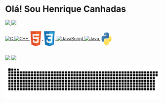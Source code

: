 # **Olá! Sou Henrique Canhadas**

<div>
<a href="https://github.com/HenriqueCanhadas">
<img height="170em" src="https://github-readme-stats.vercel.app/api?username=HenriqueCanhadas&show_icons=true&theme=tokyonight&include_all_comits=true&count_prtivate=true"/>
<img height="170em" src="https://github-readme-stats.vercel.app/api/top-langs/?username=HenriqueCanhadas&layout=compact&langs_count=16&theme=tokyonight"/>
</div>

<div style="display: inline_block"><br>
  <img align="center" alt="C" height="50" width="40" src="https://cdn.jsdelivr.net/gh/devicons/devicon@latest/icons/c/c-original.svg">
  <img align="center" alt="C++" height="50" width="40" src="https://cdn.jsdelivr.net/gh/devicons/devicon@latest/icons/cplusplus/cplusplus-original.svg">
  <img align="center" alt="HTML" height="50" width="40" src="https://raw.githubusercontent.com/devicons/devicon/master/icons/html5/html5-original.svg">
  <img align="center" alt="CSS" height="50" width="40" src="https://raw.githubusercontent.com/devicons/devicon/master/icons/css3/css3-original.svg">
  <img align="center" alt="JavaScript" height="50" width="40" src="https://cdn.jsdelivr.net/gh/devicons/devicon@latest/icons/javascript/javascript-original.svg">
  <img align="center" alt="Java" height="50" width="40" src="https://cdn.jsdelivr.net/gh/devicons/devicon@latest/icons/java/java-original-wordmark.svg">
  <img align="center" alt="Python" height="50" width="40" src="https://raw.githubusercontent.com/devicons/devicon/master/icons/python/python-original.svg">
</div>

##

<div>
<a href="https://www.linkedin.com/in/henrique-pedrosa/" target="_blank"><img src="https://img.shields.io/badge/-LinkedIn-%230077B5?style=for-the-badge&logo=linkedin&logoColor=white" target="_blank"></a> 
<a href = "mailto:cleflahc@gmail.com"><img src="https://img.shields.io/badge/-Gmail-%23333?style=for-the-badge&logo=gmail&logoColor=white" target="_blank"></a>
</div>

![snake gif](https://github.com/HenriqueCanhadas/HenriqueCanhadas/blob/output/github-contribution-grid-snake-dark.svg)
